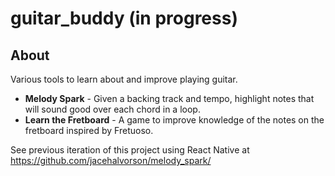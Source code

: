 # guitar_buddy (in progress)

## About
Various tools to learn about and improve playing guitar.
- **Melody Spark** - Given a backing track and tempo, highlight notes that will sound good over each chord in a loop.
- **Learn the Fretboard** - A game to improve knowledge of the notes on the fretboard inspired by Fretuoso.

See previous iteration of this project using React Native at https://github.com/jacehalvorson/melody_spark/
